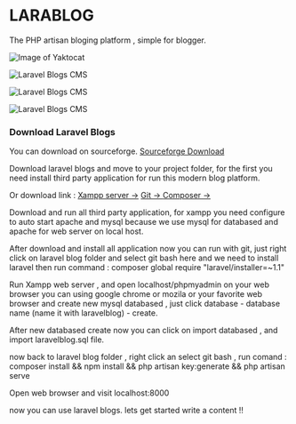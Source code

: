 # LARABLOG

The PHP artisan bloging platform , simple for blogger.

![Image of Yaktocat](https://a.fsdn.com/con/app/proj/larablog/screenshots/Screenshot_2020-09-02%20Laravel%20Blogs%282%29.png/max/max/1)

![Laravel Blogs CMS](https://a.fsdn.com/con/app/proj/larablog/screenshots/Screenshot_2020-09-02%20Laravel%20Blogs.png/max/max/1)

![Laravel Blogs CMS](https://a.fsdn.com/con/app/proj/larablog/screenshots/Screenshot_2020-09-02%20Laravel%20Blogs%281%29.png/max/max/1)

![Laravel Blogs CMS](https://a.fsdn.com/con/app/proj/larablog/screenshots/Screenshot_2020-09-02%20Download%20Laravel%20Blogs.png/max/max/1)


### Download Laravel Blogs

You can download on sourceforge.
[Sourceforge Download](https://sourceforge.net/projects/larablog/files/latest/download)

Download laravel blogs and move to your project folder, for the first you need install third party application for run this modern blog platform.

Or download link : 
[Xampp server →](https://www.apachefriends.org/download.html) 
[Git → ](https://git-scm.com/downloads)
[Composer →](https://getcomposer.org/download/)

Download and run all third party application, for xampp you need configure to auto start apache and mysql
because we use mysql for databased and apache for web server on local host.

After download and install all application now you can run with git, just right click on laravel blog folder and select git bash here
and we need to install laravel then run command : composer global require "laravel/installer=~1.1"

Run Xampp web server , and open localhost/phpmyadmin on your web browser you can using google chrome or mozila or your favorite web browser
and create new mysql databased , just click database - database name (name it with laravelblog) - create.

After new databased create now you can click on import databased , and import laravelblog.sql file.

now back to laravel blog folder , right click an select git bash , 
run comand : composer install && npm install && php artisan key:generate && php artisan serve

Open web browser and visit localhost:8000

now you can use laravel blogs. lets get started write a content  !!

